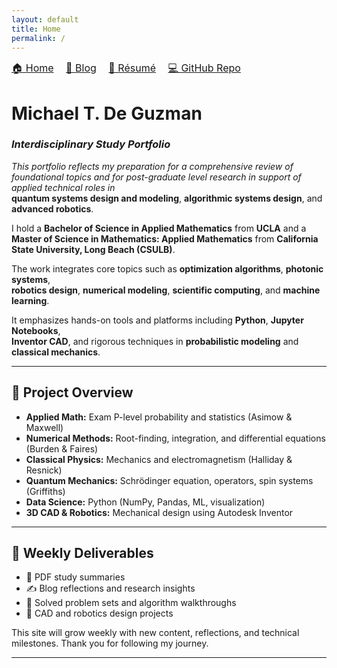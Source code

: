 ```yaml
---
layout: default
title: Home
permalink: /
---
```


<nav style="font-size: 16px; margin-bottom: 20px;">
  <a href="/" style="margin-right: 15px;">🏠 Home</a>
  <a href="blog" style="margin-right: 15px;">📝 Blog</a>
  <a href="/resume.pdf" style="margin-right: 15px;">📄 Résumé</a>
  <a href="https://github.com/michaeltdeguzman/michaeltdeguzman.github.io" target="_blank">💻 GitHub Repo</a>
</nav>

# Michael T. De Guzman  
### *Interdisciplinary Study Portfolio*

*This portfolio reflects my preparation for a comprehensive review of foundational topics and for post-graduate level research in support of applied technical roles in*  
**quantum systems design and modeling**, **algorithmic systems design**, and **advanced robotics**.

I hold a **Bachelor of Science in Applied Mathematics** from **UCLA** and a  
**Master of Science in Mathematics: Applied Mathematics** from **California State University, Long Beach (CSULB)**.

The work integrates core topics such as **optimization algorithms**, **photonic systems**,  
**robotics design**, **numerical modeling**, **scientific computing**, and **machine learning**.

It emphasizes hands-on tools and platforms including **Python**, **Jupyter Notebooks**,  
**Inventor CAD**, and rigorous techniques in **probabilistic modeling** and **classical mechanics**.

---

## 📘 Project Overview

- **Applied Math:** Exam P-level probability and statistics (Asimow & Maxwell)  
- **Numerical Methods:** Root-finding, integration, and differential equations (Burden & Faires)  
- **Classical Physics:** Mechanics and electromagnetism (Halliday & Resnick)  
- **Quantum Mechanics:** Schrödinger equation, operators, spin systems (Griffiths)  
- **Data Science:** Python (NumPy, Pandas, ML, visualization)  
- **3D CAD & Robotics:** Mechanical design using Autodesk Inventor  

---

## 📆 Weekly Deliverables

- 📄 PDF study summaries  
- ✍️ Blog reflections and research insights  
- 🧮 Solved problem sets and algorithm walkthroughs  
- 🤖 CAD and robotics design projects  

This site will grow weekly with new content, reflections, and technical milestones. Thank you for following my journey.

---






